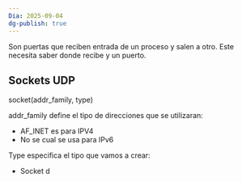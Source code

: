 ```yaml
---
Dia: 2025-09-04
dg-publish: true
---
```

Son puertas que reciben entrada de un proceso y salen a otro. Este necesita saber donde recibe y un puerto.


## Sockets UDP

socket(addr_family, type)

addr_family define el tipo de direcciones que se utilizaran:
- AF_INET es para IPV4 
- No se cual se usa para IPv6 

Type especifica el tipo que vamos a crear:
- Socket d
